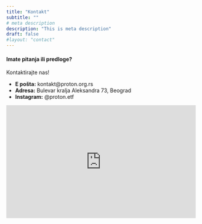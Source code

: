 ```yaml
---
title: "Kontakt"
subtitle: ""
# meta description
description: "This is meta description"
draft: false
#layout: "contact"
---
```


#### Imate pitanja ili predloge?
Kontaktirajte nas!

<div class="contact-container">

  <div class="contact-text">
  <ul>
    <li><strong>E pošta:</strong> kontakt@proton.org.rs</li>
    <li><strong>Adresa:</strong> Bulevar kralja Aleksandra 73, Beograd</li>
    <li><strong>Instagram:</strong> @proton.etf</li>
  </div>

  <div class="contact-map">
    <iframe 
      src="https://www.google.com/maps/embed?pb=!1m18!1m12!1m3!1d1415.394082569509!2d20.47517232714686!3d44.80550559594887!2m3!1f0!2f0!3f0!3m2!1i1024!2i768!4f13.1!3m3!1m2!1s0x475a7a9f5ee145d3%3A0x3ed89b5bb505d83!2z0JXQu9C10LrRgtGA0L7RgtC10YXQvdC40YfQutC4INGE0LDQutGD0LvRgtC10YIg0KPQvdC40LLQtdGA0LfQuNGC0LXRgtCwINGDINCR0LXQvtCz0YDQsNC00YM!5e0!3m2!1ssr!2srs!4v1761827446721!5m2!1ssr!2srs" 
      width="100%" 
      height="300" 
      style="border:0;" 
      allowfullscreen="" 
      loading="lazy">
    </iframe>
  </div>

</div>